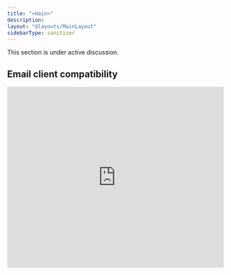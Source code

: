 ```yaml
---
title: "<main>"
description:
layout: "@layouts/MainLayout"
sidebarType: sanitizer
---
```


This section is under active discussion.

## Email client compatibility

<iframe title="Can I email… HTML5 semantics" src="https://embed.caniemail.com/html-semantics/" width="640" height="420" style="width:100%; max-width:40rem; height:26.25rem; border:none;" loading="lazy"></iframe>